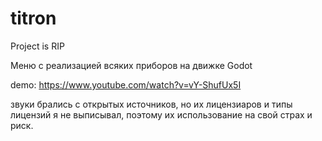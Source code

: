 # titron
Project is RIP

Меню с реализацией всяких приборов на движке Godot

demo: https://www.youtube.com/watch?v=vY-ShufUx5I

звуки брались с открытых источников, но их лицензиаров и типы лицензий я не выписывал, поэтому их использование на свой страх и риск.

